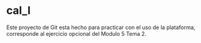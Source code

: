 # cal_I
Este proyecto de Git esta hecho para practicar con el uso de la plataforma, corresponde al ejercicio opcional del Modulo 5 Tema 2.
